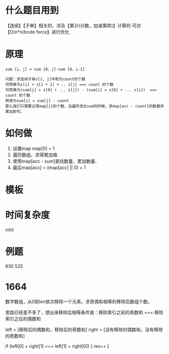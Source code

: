 # 什么题目用到
【连续】【子串】相关的，涉及【累计(计数，加减乘除)】计算的
可对【O(n*n)brute force】进行优化

# 原理

`sum [i，j] = sum [0，j]-sum [0，i-1]`

    问题：求连续子串s[i, j]中和为count的个数
    可转换为s[i] + s[i + 1] + .. s[j] === count 的个数
    可转换为(sum[j] = s[0] + ... s[j]) - (sum[i] = s[0] + ... s[i])  === count 的个数
    转换为sum[i] = sum[j] - count
    那么我们只需要记录map[i]的个数，当遍历求出sum的时候，求map[acc - count]的数量并累加即可。

# 如何做
1. 设置map map[0] = 1
2. 遍历数组，求得累加值
3. 使用map[acc - sum]查找数量，累加数量、
4. 最后map[acc] = (map[acc] || 0) + 1

# 模板

# 时间复杂度
o(n)

# 例题
930 525

# 1664
数字数组，从0到len依次移除一个元素，求奇偶和相等的移除后数组个数。

思路已经差不多了，想出来移除后相等条件是：移除索引之前的奇数和 === 移除索引之后的偶数和

left = [移除后的偶数和，移除后的奇数和]
right = [没有移除的偶数和，没有移除的奇数和]

if (left[0] + right[1] === left[1] + right[0]) {
    res++
}